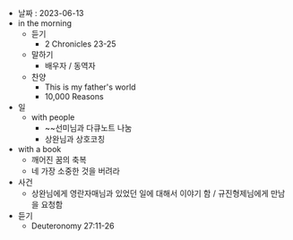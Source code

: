 - 날짜 : 2023-06-13
- in the morning
	- 듣기
		- 2 Chronicles 23-25
	- 말하기
		-  배우자 / 동역자 
	- 찬양
		- This is my father's world
		- 10,000 Reasons
- 일
	- with people
		- ~~선미님과 다큐노트 나눔
		- 상완님과 상호코칭
- with a book
	- 깨어진 꿈의 축복
	- 네 가장 소중한 것을 버려라
- 사건
	- 상완님에게 영란자매님과 있었던 일에 대해서 이야기 함 / 규진형제님에게 만남을 요청함
- 듣기
	- Deuteronomy 27:11-26
